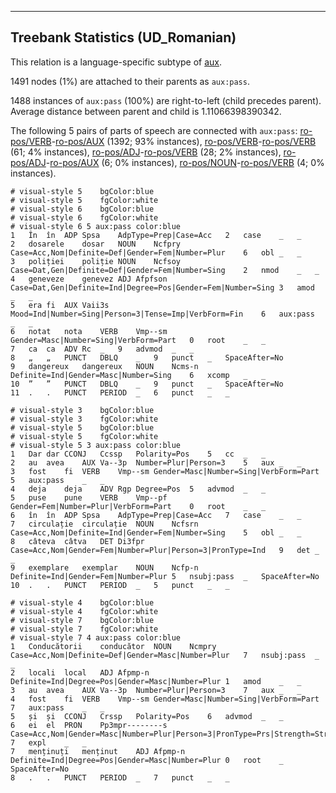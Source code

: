

--------------------------------------------------------------------------------

## Treebank Statistics (UD_Romanian)

This relation is a language-specific subtype of [aux]().

1491 nodes (1%) are attached to their parents as `aux:pass`.

1488 instances of `aux:pass` (100%) are right-to-left (child precedes parent).
Average distance between parent and child is 1.11066398390342.

The following 5 pairs of parts of speech are connected with `aux:pass`: [ro-pos/VERB]()-[ro-pos/AUX]() (1392; 93% instances), [ro-pos/VERB]()-[ro-pos/VERB]() (61; 4% instances), [ro-pos/ADJ]()-[ro-pos/VERB]() (28; 2% instances), [ro-pos/ADJ]()-[ro-pos/AUX]() (6; 0% instances), [ro-pos/NOUN]()-[ro-pos/VERB]() (4; 0% instances).


~~~ conllu
# visual-style 5	bgColor:blue
# visual-style 5	fgColor:white
# visual-style 6	bgColor:blue
# visual-style 6	fgColor:white
# visual-style 6 5 aux:pass	color:blue
1	În	în	ADP	Spsa	AdpType=Prep|Case=Acc	2	case	_	_
2	dosarele	dosar	NOUN	Ncfpry	Case=Acc,Nom|Definite=Def|Gender=Fem|Number=Plur	6	obl	_	_
3	poliției	poliție	NOUN	Ncfsoy	Case=Dat,Gen|Definite=Def|Gender=Fem|Number=Sing	2	nmod	_	_
4	geneveze	genevez	ADJ	Afpfson	Case=Dat,Gen|Definite=Ind|Degree=Pos|Gender=Fem|Number=Sing	3	amod	_	_
5	era	fi	AUX	Vaii3s	Mood=Ind|Number=Sing|Person=3|Tense=Imp|VerbForm=Fin	6	aux:pass	_	_
6	notat	nota	VERB	Vmp--sm	Gender=Masc|Number=Sing|VerbForm=Part	0	root	_	_
7	ca	ca	ADV	Rc	_	9	advmod	_	_
8	„	„	PUNCT	DBLQ	_	9	punct	_	SpaceAfter=No
9	dangereux	dangereux	NOUN	Ncms-n	Definite=Ind|Gender=Masc|Number=Sing	6	xcomp	_	_
10	”	”	PUNCT	DBLQ	_	9	punct	_	SpaceAfter=No
11	.	.	PUNCT	PERIOD	_	6	punct	_	_

~~~


~~~ conllu
# visual-style 3	bgColor:blue
# visual-style 3	fgColor:white
# visual-style 5	bgColor:blue
# visual-style 5	fgColor:white
# visual-style 5 3 aux:pass	color:blue
1	Dar	dar	CCONJ	Ccssp	Polarity=Pos	5	cc	_	_
2	au	avea	AUX	Va--3p	Number=Plur|Person=3	5	aux	_	_
3	fost	fi	VERB	Vmp--sm	Gender=Masc|Number=Sing|VerbForm=Part	5	aux:pass	_	_
4	deja	deja	ADV	Rgp	Degree=Pos	5	advmod	_	_
5	puse	pune	VERB	Vmp--pf	Gender=Fem|Number=Plur|VerbForm=Part	0	root	_	_
6	în	în	ADP	Spsa	AdpType=Prep|Case=Acc	7	case	_	_
7	circulație	circulație	NOUN	Ncfsrn	Case=Acc,Nom|Definite=Ind|Gender=Fem|Number=Sing	5	obl	_	_
8	câteva	câtva	DET	Di3fpr	Case=Acc,Nom|Gender=Fem|Number=Plur|Person=3|PronType=Ind	9	det	_	_
9	exemplare	exemplar	NOUN	Ncfp-n	Definite=Ind|Gender=Fem|Number=Plur	5	nsubj:pass	_	SpaceAfter=No
10	.	.	PUNCT	PERIOD	_	5	punct	_	_

~~~


~~~ conllu
# visual-style 4	bgColor:blue
# visual-style 4	fgColor:white
# visual-style 7	bgColor:blue
# visual-style 7	fgColor:white
# visual-style 7 4 aux:pass	color:blue
1	Conducătorii	conducător	NOUN	Ncmpry	Case=Acc,Nom|Definite=Def|Gender=Masc|Number=Plur	7	nsubj:pass	_	_
2	locali	local	ADJ	Afpmp-n	Definite=Ind|Degree=Pos|Gender=Masc|Number=Plur	1	amod	_	_
3	au	avea	AUX	Va--3p	Number=Plur|Person=3	7	aux	_	_
4	fost	fi	VERB	Vmp--sm	Gender=Masc|Number=Sing|VerbForm=Part	7	aux:pass	_	_
5	și	și	CCONJ	Crssp	Polarity=Pos	6	advmod	_	_
6	ei	el	PRON	Pp3mpr--------s	Case=Acc,Nom|Gender=Masc|Number=Plur|Person=3|PronType=Prs|Strength=Strong	7	expl	_	_
7	menținuți	menținut	ADJ	Afpmp-n	Definite=Ind|Degree=Pos|Gender=Masc|Number=Plur	0	root	_	SpaceAfter=No
8	.	.	PUNCT	PERIOD	_	7	punct	_	_

~~~


